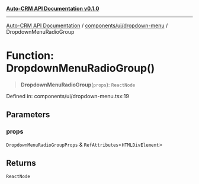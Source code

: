 [**Auto-CRM API Documentation v0.1.0**](../../../../README.md)

***

[Auto-CRM API Documentation](../../../../README.md) / [components/ui/dropdown-menu](../README.md) / DropdownMenuRadioGroup

# Function: DropdownMenuRadioGroup()

> **DropdownMenuRadioGroup**(`props`): `ReactNode`

Defined in: components/ui/dropdown-menu.tsx:19

## Parameters

### props

`DropdownMenuRadioGroupProps` & `RefAttributes`\<`HTMLDivElement`\>

## Returns

`ReactNode`
